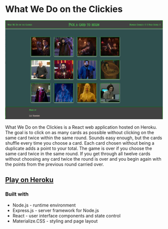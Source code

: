 # What We Do on the Clickies


![Screen shot](public/images/screenshot.jpg)

What We Do on the Clickies is a React web application hosted on Heroku.
The goal is to click on as many cards as possible without clicking on the same card twice within the same round.
Sounds easy enough, but the cards shuffle every time you choose a card.  Each card chosen without being a duplicate adds a point to your total.  The game is over if you choose the same card twice in the same round.  If you get through all twelve cards without choosing any card twice the round is over and you begin again with the points from the previous round carried over. 

## [Play on Heroku](https://whatwedoontheclickies.herokuapp.com/)

### Built with

* Node.js - runtime environment
* Express.js - server framework for Node.js
* React - user interface components and state control
* Materialize.CSS - styling and page layout


